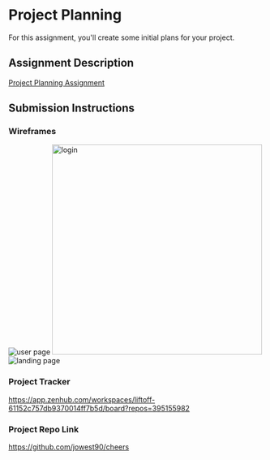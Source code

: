 # Project Planning
For this assignment, you'll create some initial plans for your project.

## Assignment Description
[Project Planning Assignment](https://education.launchcode.org/liftoff/modules/assignments/project-planning)

## Submission Instructions

### Wireframes
![user page](https://user-images.githubusercontent.com/78499541/129623036-ddd33527-a8d2-41e4-8089-0921f3f2c5de.PNG)
<img width="414" alt="login" src="https://user-images.githubusercontent.com/78499541/129623044-be32bf7e-ee19-4912-a7cc-aacfb252e9ca.PNG">
![landing page](https://user-images.githubusercontent.com/78499541/129623054-ef5e20f0-c785-48ce-9630-1a1cc4d56f56.PNG)


### Project Tracker

https://app.zenhub.com/workspaces/liftoff-61152c757db9370014ff7b5d/board?repos=395155982

### Project Repo Link

https://github.com/jowest90/cheers
